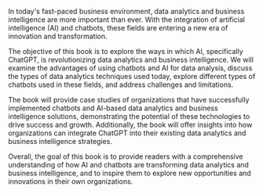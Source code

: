 

In today's fast-paced business environment, data analytics and business intelligence are more important than ever. With the integration of artificial intelligence (AI) and chatbots, these fields are entering a new era of innovation and transformation.

The objective of this book is to explore the ways in which AI, specifically ChatGPT, is revolutionizing data analytics and business intelligence. We will examine the advantages of using chatbots and AI for data analysis, discuss the types of data analytics techniques used today, explore different types of chatbots used in these fields, and address challenges and limitations.

The book will provide case studies of organizations that have successfully implemented chatbots and AI-based data analytics and business intelligence solutions, demonstrating the potential of these technologies to drive success and growth. Additionally, the book will offer insights into how organizations can integrate ChatGPT into their existing data analytics and business intelligence strategies.

Overall, the goal of this book is to provide readers with a comprehensive understanding of how AI and chatbots are transforming data analytics and business intelligence, and to inspire them to explore new opportunities and innovations in their own organizations.

